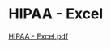 # HIPAA - Excel

[HIPAA - Excel.pdf](HIPAA%20-%20Excel%20ebeec01e7f174765a657daa87b888bdf/HIPAA_-_Excel.pdf)